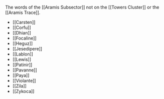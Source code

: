 The words of the [[Aramis Subsector]] not on the [[Towers Cluster]] or the [[Aramis Trace]].

- [[Carsten]]
- [[Corfu]]
- [[Dhian]]
- [[Focaline]]
- [[Heguz]]
- [[Jesedipere]]
- [[Lablon]]
- [[Lewis]]
- [[Patinir]]
- [[Pavanne]]
- [[Paya]]
- [[Violante]]
- [[Zila]]
- [[Zykoca]]